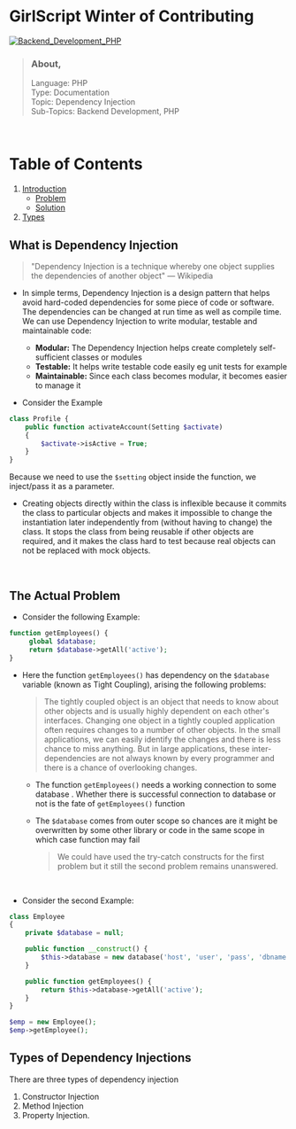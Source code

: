 # GirlScript Winter of Contributing

[![Backend_Development_PHP](https://img.shields.io/badge/Backend%20Development-PHP%20--%20Dependency%20Injection-orange?style=for-the-badge&logo=github)](https://github.com/girlscript/winter-of-contributing/blob/main/Competitive_Programming/Union%20Find/Disjoint_Set_Union.md)

> ### About, 
> Language: PHP <br>
> Type: Documentation <br>
> Topic: Dependency Injection <br>
> Sub-Topics: Backend Development, PHP <br>
<br />

# Table of Contents
1. [Introduction](#what-is-dependency-injection)
    - [Problem](#the-actual-problem)
    - [Solution](#solution-with-dependency-injection)
2. [Types](#types-of-dependency-injections)
        
## What is Dependency Injection
> "Dependency Injection is a technique whereby one object supplies the dependencies of another object" — Wikipedia

- In simple terms, Dependency Injection is a design pattern that helps avoid hard-coded dependencies for some piece of code or software.
  The dependencies can be changed at run time as well as compile time. We can use Dependency Injection to write modular, testable and maintainable code:
  
  - **Modular:** The Dependency Injection helps create completely self-sufficient classes or modules
  - **Testable:** It helps write testable code easily eg unit tests for example
  - **Maintainable:** Since each class becomes modular, it becomes easier to manage it

- Consider the Example
```php
class Profile {
    public function activateAccount(Setting $activate)
    {
        $activate->isActive = True;
    }
}
```
Because we need to use the `$setting` object inside the function, we inject/pass it as a parameter.
- Creating objects directly within the class is inflexible because it commits the class to particular objects and makes it impossible to change 
  the instantiation later independently from (without having to change) the class. It stops the class from being reusable if other objects are 
  required, and it makes the class hard to test because real objects can not be replaced with mock objects.
<br />

## The Actual Problem 
- Consider the following Example: 

```php
function getEmployees() {
     global $database;
     return $database->getAll('active');
}
```

- Here the function `getEmployees()` has dependency on the `$database` variable (known as Tight Coupling), arising the following problems: 
  > The tightly coupled object is an object that needs to know about other objects and is usually highly dependent on each other's interfaces.
    Changing one object in a tightly coupled application often requires changes to a number of other objects. In the small applications, we can 
    easily identify the changes and there is less chance to miss anything. But in large applications, these inter-dependencies are not always 
    known by every programmer and there is a chance of overlooking changes.
  - The function `getEmployees()` needs a working connection to some database . Whether there is successful connection to database or not is the fate of 
    `getEmployees()` function
  - The `$database` comes from outer scope so chances are it might be overwritten by some other library or code in the same scope in which case function may fail
    
    > We could have used the try-catch constructs for the first problem but it still the second problem remains unanswered. 
    <br />

- Consider the second Example:
```php
class Employee
{
    private $database = null;

    public function __construct() {
        $this->database = new database('host', 'user', 'pass', 'dbname');
    }

    public function getEmployees() {
        return $this->database->getAll('active');
    }
}

$emp = new Employee();
$emp->getEmployee();
```

## Types of Dependency Injections
There are three types of dependency injection 
1. Constructor Injection
2. Method Injection
3. Property Injection.
